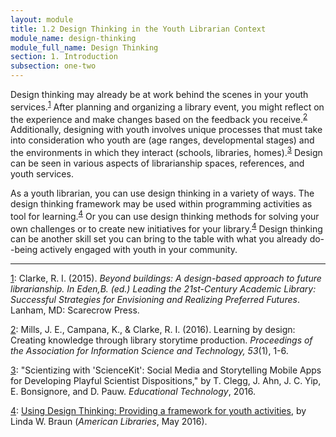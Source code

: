 ```yaml
---
layout: module
title: 1.2 Design Thinking in the Youth Librarian Context
module_name: design-thinking
module_full_name: Design Thinking
section: 1. Introduction
subsection: one-two
---
```


Design thinking may already be at work behind the scenes in your youth services.<sup><a name="1" href="#fn1">1</a></sup> After planning and organizing a library event, you might reflect on the experience and make changes based on the feedback you receive.<sup><a name="2" href="#fn2">2</a></sup> Additionally, designing with youth involves unique processes that must take into consideration who youth are (age ranges, developmental stages) and the environments in which they interact (schools, libraries, homes).<sup><a name="3" href="#fn3">3</a></sup> Design can be seen in various aspects of librarianship spaces, references, and youth services.  

As a youth librarian, you can use design thinking in a variety of ways. The design thinking framework may be used within programming activities as tool for learning.<sup><a name="4" href="#fn4">4</a></sup> Or you can use design thinking methods for solving your own challenges or to create new initiatives for your library.<sup><a name="4" href="#fn4">4</a></sup> Design thinking can be another skill set you can bring to the table with what you already do--being actively engaged with youth in your community.  

<hr/>

<a name="fn1" href="#1">1</a>: Clarke, R. I. (2015). _Beyond buildings: A design-based approach to future librarianship. In Eden,B. (ed.) Leading the 21st-Century Academic Library: Successful Strategies for Envisioning and Realizing Preferred Futures_. Lanham, MD: Scarecrow Press.

<a name="fn2" href="#2">2</a>: Mills, J. E., Campana, K., & Clarke, R. I. (2016). Learning by design: Creating knowledge through library storytime production. _Proceedings of the Association for Information Science and Technology, 53_(1), 1-6. 

<a name="fn3" href="#3">3</a>: "Scientizing with 'ScienceKit': Social Media and Storytelling Mobile Apps for Developing Playful Scientist Dispositions," by T. Clegg, J. Ahn, J. C. Yip, E. Bonsignore, and D. Pauw. _Educational Technology_, 2016.

<a name="fn4" href="#4">4</a>: [Using Design Thinking: Providing a framework for youth activities](https://americanlibrariesmagazine.org/2016/05/31/using-design-thinking/), by Linda W. Braun (_American Libraries_, May 2016).
